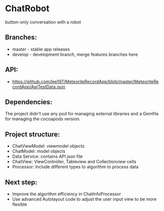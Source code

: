 # ChatRobot
button-only conversation with a robot

## Branches:
* master - stable app releases
* develop - development branch, merge features branches here

## API:
* https://github.com/lee197/MeteoriteRecordApp/blob/master/MeteoriteRecordApp/ApiTestData.json

## Dependencies:
The project didn't use any pod for managing external libraries and a Gemfile for managing the cocoapods version.

## Project structure:
* ChatViewModel: viewmodel objects
* ChatModel: model objects
* Data Service: contains API json file
* ChatView: ViewController, Tableview and Collectionview cells
* Processor: Include different types to algorithm to process data

## Next step:
* Improve the algorithm efficiency in ChatInfoProcessor
* Use advanced Autolayout code to adjust the user input view to be more flexible 
